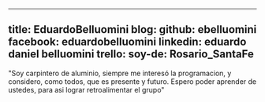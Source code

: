   ---
title: EduardoBelluomini
blog: 
github: ebelluomini
facebook: eduardobelluomini
linkedin: eduardo  daniel belluomini
trello: 
soy-de: Rosario_SantaFe
---

"Soy carpintero de aluminio, siempre me interesó la programacion, y considero, como todos, que es presente y futuro. 
  Espero poder aprender de ustedes, para asi lograr retroalimentar el grupo"
  
  
